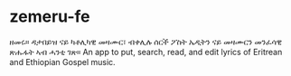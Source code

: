 # zemeru-fe

ዘመሩ። ዳታበይዝ ናይ ካቶሊካዊ መዛሙር፣ ብቀሊሉ ሰርች ፖስት ኤዲትን ናይ መዛሙርን መንፈሳዊ ጽሑፋት ኣብ ሓንቲ ገጽ።
An app to put, search, read, and edit lyrics of Eritrean and Ethiopian Gospel music.
